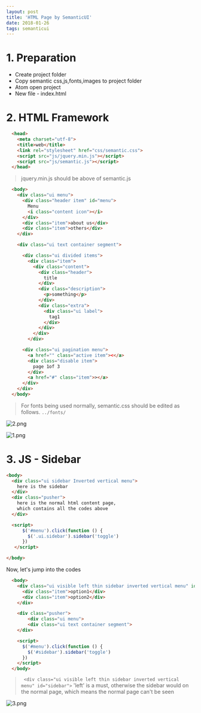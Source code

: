 ```yaml
---
layout: post
title: 'HTML Page by SemanticUI'
date: 2018-01-26
tags: semanticui
---
```

# 1. Preparation

* Create project folder
* Copy semantic css,js,fonts,images to project folder
* Atom open project
* New file - index.html

# 2. HTML Framework

```html
  <head>
    <meta charset="utf-8">
    <title>web</title>
    <link rel="stylesheet" href="css/semantic.css">
    <script src="js/jquery.min.js"></script>
    <script src="js/semantic.js"></script>
  </head>
```

> jquery.min.js should be above of semantic.js

```html
  <body>    
    <div class="ui menu">
      <div class="header item" id="menu">
        Menu
        <i class="content icon"></i>
      </div>
      <div class="item">about us</div>
      <div class="item">others</div>
    </div>

    <div class="ui text container segment">

      <div class="ui divided items">
        <div class="item">
          <div class="content">
            <div class="header">
              title
            </div>
            <div class="description">
              <p>something</p>
            </div>
            <div class="extra">
              <div class="ui label">
                tag1
              </div>
            </div>
          </div>
        </div>

      <div class="ui pagination menu">
        <a href="" class="active item"><</a>
        <div class="disable item">
          page 1of 3
        </div>
        <a href="#" class="item">></a>
      </div>      
    </div>    
  </body>
```

> For fonts being used normally, semantic.css should be edited as follows.
> ```../fonts/```

![2.png](http://user-image.logdown.io/user/42937/blog/39533/post/5395351/ps6D6CsTqeHmIqMrl5GQ_2.png)

![1.png](http://user-image.logdown.io/user/42937/blog/39533/post/5395351/cQ7wyVJR0CBWXoRJNuAT_1.png)

# 3. JS - Sidebar

```html
<body>
  <div class="ui sidebar Inverted vertical menu">
    here is the sidebar
  </div>
  <div class="pusher">
    here is the normal html content page,
    which contains all the codes above
  </div>    

  <script>
      $('#menu').click(function () {
        $('.ui.sidebar').sidebar('toggle')
      })
   </script>

</body>
```
Now, let's jump into the codes
```html
  <body>
    <div class="ui visible left thin sidebar inverted vertical menu" id="sidebar">
      <div class="item">option1</div>
      <div class="item">option2</div>
    </div>

    <div class="pusher">
    	<div class="ui menu">
        <div class="ui text container segment">
    </div>

    <script>
      $('#menu').click(function () {
        $('#sidebar').sidebar('toggle')
      })
    </script>
  </body>
```

> ``` <div class="ui visible left thin sidebar inverted vertical menu" id="sidebar">```
> 'left' is a must, otherwise the sidebar would on the normal page, which means the normal page can't be seen

![3.png](http://user-image.logdown.io/user/42937/blog/39533/post/5395351/JKycG2YRTqGbwfXZL7Hv_3.png)
